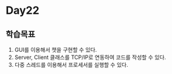 # Day22



## 학습목표

1. GUI를 이용해서 챗을 구현할 수 있다. 
2. Server, Client 클래스를 TCP/IP로 연동하여 코드를 작성할 수 있다. 
3. 다중 스레드를 이용해서 프로세서를 실행할 수 있다. 



